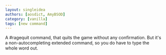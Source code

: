 ```yaml
---
layout: singleidea
authors: [aosdict, AmyBSOD]
category: [vanilla]
tags: [new command]
---
```

A #ragequit command, that quits the game without any confirmation. But it's a non-autocompleting extended command, so you do have to type the whole word out.
